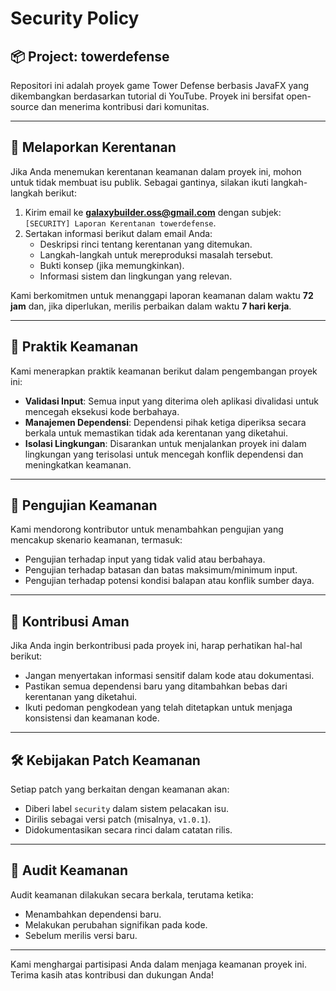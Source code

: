 # Security Policy

## 📦 Project: towerdefense

Repositori ini adalah proyek game Tower Defense berbasis JavaFX yang dikembangkan berdasarkan tutorial di YouTube. Proyek ini bersifat open-source dan menerima kontribusi dari komunitas.

---

## 📢 Melaporkan Kerentanan

Jika Anda menemukan kerentanan keamanan dalam proyek ini, mohon untuk tidak membuat isu publik. Sebagai gantinya, silakan ikuti langkah-langkah berikut:

1. Kirim email ke **galaxybuilder.oss@gmail.com** dengan subjek: `[SECURITY] Laporan Kerentanan towerdefense`.
2. Sertakan informasi berikut dalam email Anda:
   - Deskripsi rinci tentang kerentanan yang ditemukan.
   - Langkah-langkah untuk mereproduksi masalah tersebut.
   - Bukti konsep (jika memungkinkan).
   - Informasi sistem dan lingkungan yang relevan.

Kami berkomitmen untuk menanggapi laporan keamanan dalam waktu **72 jam** dan, jika diperlukan, merilis perbaikan dalam waktu **7 hari kerja**.

---

## 🔐 Praktik Keamanan

Kami menerapkan praktik keamanan berikut dalam pengembangan proyek ini:

- **Validasi Input**: Semua input yang diterima oleh aplikasi divalidasi untuk mencegah eksekusi kode berbahaya.
- **Manajemen Dependensi**: Dependensi pihak ketiga diperiksa secara berkala untuk memastikan tidak ada kerentanan yang diketahui.
- **Isolasi Lingkungan**: Disarankan untuk menjalankan proyek ini dalam lingkungan yang terisolasi untuk mencegah konflik dependensi dan meningkatkan keamanan.

---

## 🧪 Pengujian Keamanan

Kami mendorong kontributor untuk menambahkan pengujian yang mencakup skenario keamanan, termasuk:

- Pengujian terhadap input yang tidak valid atau berbahaya.
- Pengujian terhadap batasan dan batas maksimum/minimum input.
- Pengujian terhadap potensi kondisi balapan atau konflik sumber daya.

---

## 🤝 Kontribusi Aman

Jika Anda ingin berkontribusi pada proyek ini, harap perhatikan hal-hal berikut:

- Jangan menyertakan informasi sensitif dalam kode atau dokumentasi.
- Pastikan semua dependensi baru yang ditambahkan bebas dari kerentanan yang diketahui.
- Ikuti pedoman pengkodean yang telah ditetapkan untuk menjaga konsistensi dan keamanan kode.

---

## 🛠️ Kebijakan Patch Keamanan

Setiap patch yang berkaitan dengan keamanan akan:

- Diberi label `security` dalam sistem pelacakan isu.
- Dirilis sebagai versi patch (misalnya, `v1.0.1`).
- Didokumentasikan secara rinci dalam catatan rilis.

---

## 📅 Audit Keamanan

Audit keamanan dilakukan secara berkala, terutama ketika:

- Menambahkan dependensi baru.
- Melakukan perubahan signifikan pada kode.
- Sebelum merilis versi baru.

---

Kami menghargai partisipasi Anda dalam menjaga keamanan proyek ini. Terima kasih atas kontribusi dan dukungan Anda!
